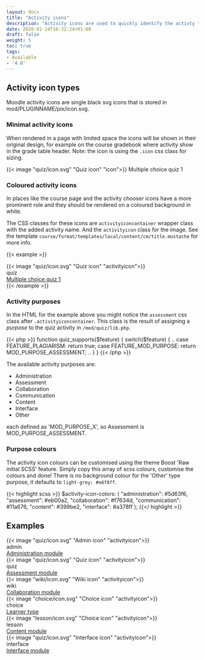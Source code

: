 ```yaml
---
layout: docs
title: "Activity icons"
description: "Activity icons are used to quickly identify the activty types"
date: 2020-01-14T16:32:24+01:00
draft: false
weight: 5
toc: true
tags:
- Available
- '4.0'
---
```


## Activity icon types

Moodle activity icons are single black svg icons that is stored in mod/PLUGINNAME/pix/icon.svg.

### Minimal activity icons
When rendered in a page with limited space the icons will be shown in their original design, for example on the course gradebook where activity show in the grade table header. Note: the icon is using the ```.icon``` css class for sizing.

<div class="d-flex mb-3">
    <div class="d-flex border align-items-center p-1">
        {{< image "quiz/icon.svg" "Quiz icon" "icon">}} Multiple choice quiz 1
    </div>
</div>

### Coloured activity icons
In places like the course page and the activity chooser icons have a more prominent role and they should be rendered on a coloured background in white.

The CSS classes for these icons are ```activityiconcontainer``` wrapper class with the added activity name. And the ```activityicon``` class for the image. See the template ```course/format/templates/local/content/cm/title.mustache``` for more info.

{{< example >}}
<div class="media mb-3">
    <div class="activityiconcontainer assessment mr-3">
        {{< image "quiz/icon.svg" "Quiz icon" "activityicon">}}    </div>
    <div class="media-body align-self-center">
        <div class="text-uppercase small">quiz</div>
        <div class="activityname"><a href="#">Multiple choice quiz 1</a></div>
    </div>
</div>
{{< /example  >}}

### Activity purposes
In the HTML for the example above you might notice the ```assessment``` css class after ```.activityiconcontainer```. This class is the result of assigning a *purpose* to the quiz activity in ```/mod/quiz/lib.php```.

{{< php >}}
function quiz_supports($feature) {
    switch($feature) {
        ..
        case FEATURE_PLAGIARISM: return true;
        case FEATURE_MOD_PURPOSE: return MOD_PURPOSE_ASSESSMENT;
        ..
    }
}
{{< /php >}}

The available activity purposes are:

* Administration
* Assessment
* Collaboration
* Communication
* Content
* Interface
* Other

each defined as 'MOD_PURPOSE_X', so Assessment is MOD_PURPOSE_ASSESSMENT.

### Purpose colours

The activity icon colours can be customised using the theme Boost 'Raw initial SCSS' feature. Simply copy this array of scss colours, customise the colours and done! There is no background colour for the 'Other' type purpose, it defaults to ```light-grey: #e6f8ff```.

{{< highlight scss >}}
$activity-icon-colors: (
    "administration": #5d63f6,
    "assessment": #eb00a2,
    "collaboration": #f7634d,
    "communication": #11a676,
    "content": #399be2,
    "interface": #a378ff
);
{{</ highlight >}}

## Examples

<div class="media mb-3">
    <div class="activityiconcontainer administration mr-3">
        {{< image "quiz/icon.svg" "Admin icon" "activityicon">}}    </div>
    <div class="media-body align-self-center">
        <div class="text-uppercase small">admin</div>
        <div class="activityname"><a href="#">Administration module</a></div>
    </div>
</div>

<div class="media mb-3">
    <div class="activityiconcontainer assessment mr-3">
        {{< image "quiz/icon.svg" "Quiz icon" "activityicon">}}    </div>
    <div class="media-body align-self-center">
        <div class="text-uppercase small">quiz</div>
        <div class="activityname"><a href="#">Assessment module</a></div>
    </div>
</div>

<div class="media mb-3">
    <div class="activityiconcontainer collaboration mr-3">
        {{< image "wiki/icon.svg" "Wiki icon" "activityicon">}}    </div>
    <div class="media-body align-self-center">
        <div class="text-uppercase small">wiki</div>
        <div class="activityname"><a href="#">Collaboration module</a></div>
    </div>
</div>

<div class="media mb-3">
    <div class="activityiconcontainer collaboration mr-3">
        {{< image "choice/icon.svg" "Choice icon" "activityicon">}}    </div>
    <div class="media-body align-self-center">
        <div class="text-uppercase small">choice</div>
        <div class="activityname"><a href="#">Learner type</a></div>
    </div>
</div>

<div class="media mb-3">
    <div class="activityiconcontainer content mr-3">
        {{< image "lesson/icon.svg" "Choice icon" "activityicon">}}    </div>
    <div class="media-body align-self-center">
        <div class="text-uppercase small">lesson</div>
        <div class="activityname"><a href="#">Content module</a></div>
    </div>
</div>

<div class="media mb-3">
    <div class="activityiconcontainer interface mr-3">
        {{< image "quiz/icon.svg" "Interface icon" "activityicon">}}    </div>
    <div class="media-body align-self-center">
        <div class="text-uppercase small">interface</div>
        <div class="activityname"><a href="#">Interface module</a></div>
    </div>
</div>
